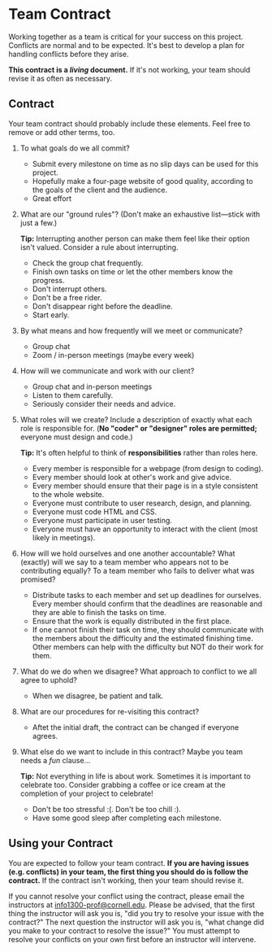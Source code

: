 # Team Contract

Working together as a team is critical for your success on this project. Conflicts are normal and to be expected. It's best to develop a plan for handling conflicts before they arise.

**This contract is a _living_ document.** If it's not working, your team should revise it as often as necessary.

## Contract

Your team contract should probably include these elements. Feel free to remove or add other terms, too.

1. To what goals do we all commit?

   - Submit every milestone on time as no slip days can be used for this project.
   - Hopefully make a four-page website of good quality, according to the goals of the client and the audience.
   - Great effort

2. What are our "ground rules"? (Don't make an exhaustive list—stick with just a few.)

   **Tip:** Interrupting another person can make them feel like their option isn't valued. Consider a rule about interrupting.

   - Check the group chat frequently.
   - Finish own tasks on time or let the other members know the progress.
   - Don't interrupt others.
   - Don't be a free rider.
   - Don't disappear right before the deadline.
   - Start early.

3. By what means and how frequently will we meet or communicate?

   - Group chat
   - Zoom / in-person meetings (maybe every week)

4. How will we communicate and work with our client?

   - Group chat and in-person meetings
   - Listen to them carefully.
   - Seriously consider their needs and advice.

5. What roles will we create? Include a description of exactly what each role is responsible for. (**No "coder" or "designer" roles are permitted;** everyone must design and code.)

   **Tip:** It's often helpful to think of **responsibilities** rather than roles here.

   - Every member is responsible for a webpage (from design to coding).
   - Every member should look at other's work and give advice.
   - Every member should ensure that their page is in a style consistent to the whole website.

   <!-- Source: project requirement -->

   - Everyone must contribute to user research, design, and planning.
   - Everyone must code HTML and CSS.
   - Everyone must participate in user testing.
   - Everyone must have an opportunity to interact with the client (most likely in meetings).

6. How will we hold ourselves and one another accountable? What (exactly) will we say to a team member who appears not to be contributing equally? To a team member who fails to deliver what was promised?

   - Distribute tasks to each member and set up deadlines for ourselves. Every member should confirm that the deadlines are reasonable and they are able to finish the tasks on time.
   - Ensure that the work is equally distributed in the first place.
   - If one cannot finish their task on time, they should communicate with the members about the difficulty and the estimated finishing time. Other members can help with the difficulty but NOT do their work for them.

7. What do we do when we disagree? What approach to conflict to we all agree to uphold?

   - When we disagree, be patient and talk.

8. What are our procedures for re-visiting this contract?

   - Aftet the initial draft, the contract can be changed if everyone agrees.

9. What else do we want to include in this contract? Maybe you team needs a _fun_ clause...

   **Tip:** Not everything in life is about work. Sometimes it is important to celebrate too. Consider grabbing a coffee or ice cream at the completion of your project to celebrate!

   - Don't be too stressful :(. Don't be too chill :).
   - Have some good sleep after completing each milestone.

## Using your Contract

You are expected to follow your team contract. **If you are having issues (e.g. conflicts) in your team, the first thing you should do is follow the contract.** If the contract isn't working, then your team should revise it.

If you cannot resolve your conflict using the contract, please email the instructors at <info1300-prof@cornell.edu>. Please be advised, that the first thing the instructor will ask you is, "did you try to resolve your issue with the contract?" The next question the instructor will ask you is, "what change did you make to your contract to resolve the issue?" You must attempt to resolve your conflicts on your own first before an instructor will intervene.
